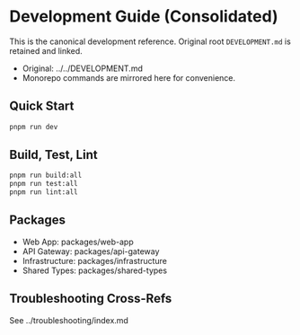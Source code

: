 # Development Guide (Consolidated)

This is the canonical development reference. Original root `DEVELOPMENT.md` is retained and linked.

- Original: ../../DEVELOPMENT.md
- Monorepo commands are mirrored here for convenience.

## Quick Start

```bash
pnpm run dev
```

## Build, Test, Lint

```bash
pnpm run build:all
pnpm run test:all
pnpm run lint:all
```

## Packages

- Web App: packages/web-app
- API Gateway: packages/api-gateway
- Infrastructure: packages/infrastructure
- Shared Types: packages/shared-types

## Troubleshooting Cross-Refs

See ../troubleshooting/index.md
